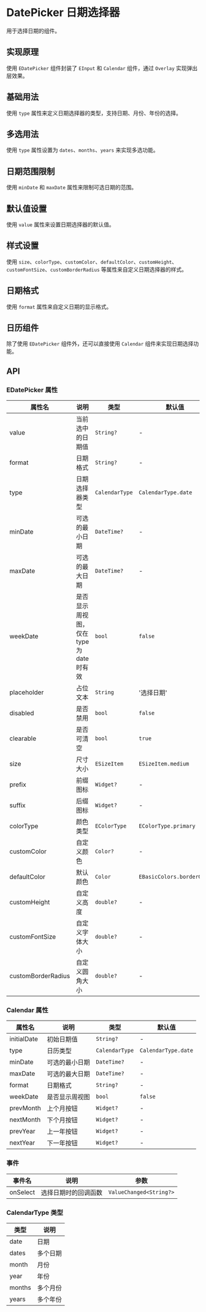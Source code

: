 # DatePicker 日期选择器

用于选择日期的组件。

## 实现原理

使用 `EDatePicker` 组件封装了 `EInput` 和 `Calendar` 组件，通过 `Overlay` 实现弹出层效果。

## 基础用法

使用 `type` 属性来定义日期选择器的类型，支持日期、月份、年份的选择。

<CodeView
  codeUrl="datePicker/date_picker_basic.dart"
  reviewUrl="datePicker/basic"
  height="300px"
/>

## 多选用法

使用 `type` 属性设置为 `dates`、`months`、`years` 来实现多选功能。

<CodeView
  codeUrl="datePicker/date_picker_multiple.dart"
  reviewUrl="datePicker/multiple"
  height="300px"
/>

## 日期范围限制

使用 `minDate` 和 `maxDate` 属性来限制可选日期的范围。

<CodeView
  codeUrl="datePicker/date_picker_range.dart"
  reviewUrl="datePicker/range"
  height="300px"
/>

## 默认值设置

使用 `value` 属性来设置日期选择器的默认值。

<CodeView
  codeUrl="datePicker/date_picker_default.dart"
  reviewUrl="datePicker/default"
  height="300px"
/>

## 样式设置

使用 `size`、`colorType`、`customColor`、`defaultColor`、`customHeight`、`customFontSize`、`customBorderRadius` 等属性来自定义日期选择器的样式。

<CodeView
  codeUrl="datePicker/date_picker_style.dart"
  reviewUrl="datePicker/style"
  height="300px"
/>

## 日期格式

使用 `format` 属性来自定义日期的显示格式。

<CodeView
  codeUrl="datePicker/date_picker_format.dart"
  reviewUrl="datePicker/format"
  height="300px"
/>

## 日历组件

除了使用 `EDatePicker` 组件外，还可以直接使用 `Calendar` 组件来实现日期选择功能。

<CodeView
  codeUrl="datePicker/date_picker_calendar.dart"
  reviewUrl="datePicker/calendar"
  height="300px"
/>

## API

### EDatePicker 属性

| 属性名             | 说明                                     | 类型           | 默认值                    |
| ------------------ | ---------------------------------------- | -------------- | ------------------------- |
| value              | 当前选中的日期值                         | `String?`      | -                         |
| format             | 日期格式                                 | `String?`      | -                         |
| type               | 日期选择器类型                           | `CalendarType` | `CalendarType.date`       |
| minDate            | 可选的最小日期                           | `DateTime?`    | -                         |
| maxDate            | 可选的最大日期                           | `DateTime?`    | -                         |
| weekDate           | 是否显示周视图，仅在 type 为 date 时有效 | `bool`         | `false`                   |
| placeholder        | 占位文本                                 | `String`       | '选择日期'                |
| disabled           | 是否禁用                                 | `bool`         | `false`                   |
| clearable          | 是否可清空                               | `bool`         | `true`                    |
| size               | 尺寸大小                                 | `ESizeItem`    | `ESizeItem.medium`        |
| prefix             | 前缀图标                                 | `Widget?`      | -                         |
| suffix             | 后缀图标                                 | `Widget?`      | -                         |
| colorType          | 颜色类型                                 | `EColorType`   | `EColorType.primary`      |
| customColor        | 自定义颜色                               | `Color?`       | -                         |
| defaultColor       | 默认颜色                                 | `Color`        | `EBasicColors.borderGray` |
| customHeight       | 自定义高度                               | `double?`      | -                         |
| customFontSize     | 自定义字体大小                           | `double?`      | -                         |
| customBorderRadius | 自定义圆角大小                           | `double?`      | -                         |

### Calendar 属性

| 属性名      | 说明           | 类型           | 默认值              |
| ----------- | -------------- | -------------- | ------------------- |
| initialDate | 初始日期值     | `String?`      | -                   |
| type        | 日历类型       | `CalendarType` | `CalendarType.date` |
| minDate     | 可选的最小日期 | `DateTime?`    | -                   |
| maxDate     | 可选的最大日期 | `DateTime?`    | -                   |
| format      | 日期格式       | `String?`      | -                   |
| weekDate    | 是否显示周视图 | `bool`         | `false`             |
| prevMonth   | 上个月按钮     | `Widget?`      | -                   |
| nextMonth   | 下个月按钮     | `Widget?`      | -                   |
| prevYear    | 上一年按钮     | `Widget?`      | -                   |
| nextYear    | 下一年按钮     | `Widget?`      | -                   |

### 事件

| 事件名   | 说明                 | 参数                    |
| -------- | -------------------- | ----------------------- |
| onSelect | 选择日期时的回调函数 | `ValueChanged<String?>` |

### CalendarType 类型

| 类型   | 说明     |
| ------ | -------- |
| date   | 日期     |
| dates  | 多个日期 |
| month  | 月份     |
| year   | 年份     |
| months | 多个月份 |
| years  | 多个年份 |

